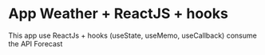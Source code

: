 # App Weather + ReactJS + hooks

This app use ReactJs + hooks (useState, useMemo, useCallback) consume the API Forecast
